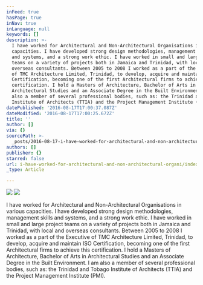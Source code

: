 ```yaml
---
inFeed: true
hasPage: true
inNav: true
inLanguage: null
keywords: []
description: >-
  I have worked for Architectural and Non-Architectural Organisations in various
  capacities. I have developed strong design methodologies, management skills
  and systems, and a strong work ethic. I have worked in small and large project
  teams on a variety of projects both in Jamaica and Trinidad, with local and
  overseas consultants. Between 2005 to 2008 I worked as a part of the Executive
  of TMC Architecture Limited, Trinidad, to develop, acquire and maintain ISO
  Certification, becoming one of the first Architectural firms to achieve this
  certification. I hold a Masters of Architecture, Bachelor of Arts in
  Architectural Studies and an Associate Degree in the Built Environment. I am
  also a member of several professional bodies, such as: the Trinidad and Tobago
  Institute of Architects (TTIA) and the Project Management Institute (PMI).
datePublished: '2016-08-17T17:00:37.087Z'
dateModified: '2016-08-17T17:00:25.672Z'
title: ''
author: []
via: {}
sourcePath: >-
  _posts/2016-08-17-i-have-worked-for-architectural-and-non-architectural-organi.md
authors: []
publisher: {}
starred: false
url: i-have-worked-for-architectural-and-non-architectural-organi/index.html
_type: Article

---
```

![](https://the-grid-user-content.s3-us-west-2.amazonaws.com/c5ab604d-2c49-482b-81d5-67d3980c2b5b.jpg)
![](https://the-grid-user-content.s3-us-west-2.amazonaws.com/51662e23-eab4-43c7-8da4-185c51f6a8b5.jpg)

I have worked for Architectural and Non-Architectural Organisations in various capacities. I have developed strong design methodologies, management skills and systems, and a strong work ethic. I have worked in small and large project teams on a variety of projects both in Jamaica and Trinidad, with local and overseas consultants. Between 2005 to 2008 I worked as a part of the Executive of TMC Architecture Limited, Trinidad, to develop, acquire and maintain ISO Certification, becoming one of the first Architectural firms to achieve this certification. I hold a Masters of Architecture, Bachelor of Arts in Architectural Studies and an Associate Degree in the Built Environment. I am also a member of several professional bodies, such as: the Trinidad and Tobago Institute of Architects (TTIA) and the Project Management Institute (PMI).